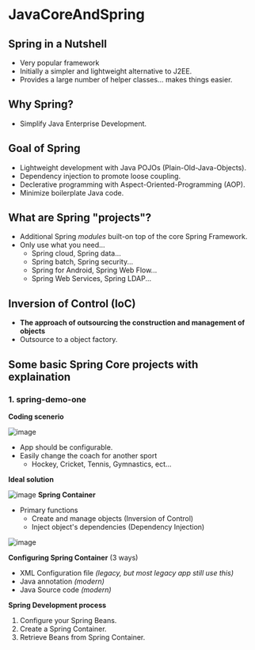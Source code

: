 # JavaCoreAndSpring
## Spring in a Nutshell
- Very popular framework
- Initially a simpler and lightweight alternative to J2EE.
- Provides a large number of helper classes... makes things easier.

## Why Spring?
- Simplify Java Enterprise Development.
## Goal of Spring
- Lightweight development with Java POJOs (Plain-Old-Java-Objects).
- Dependency injection to promote loose coupling.
- Declerative programming with Aspect-Oriented-Programming (AOP).
- Minimize boilerplate Java code.
## What are Spring "projects"?
  - Additional Spring *modules* built-on top of the core Spring Framework.
  - Only use what you need...
    * Spring cloud, Spring data...
    * Spring batch, Spring security...
    * Spring for Android, Spring Web Flow...
    * Spring Web Services, Spring LDAP...
## Inversion of Control (IoC)
- **The approach of outsourcing the construction and management of objects**
- Outsource to a object factory.
## Some basic Spring Core projects with explaination
### 1. spring-demo-one
 **Coding scenerio**

![image](https://user-images.githubusercontent.com/16172615/89800375-e7283b80-db58-11ea-8579-dcd4a0e5bdbf.png)
- App should be configurable.
- Easily change the coach for another sport
	* Hockey, Cricket, Tennis, Gymnastics, ect...

**Ideal solution**

![image](https://user-images.githubusercontent.com/16172615/89854940-67818780-dbbf-11ea-8411-4a6df9a2342f.png)
**Spring Container**
- Primary functions
	- Create and manage objects (Inversion of Control)
	- Inject object's dependencies (Dependency Injection)

![image](https://user-images.githubusercontent.com/16172615/89855189-0c9c6000-dbc0-11ea-83cd-718a2502cf13.png)

**Configuring Spring Container** (3 ways)
- XML Configuration file *(legacy, but most legacy app still use this)*
- Java annotation *(modern)*
- Java Source code *(modern)*

**Spring Development process**
1. Configure your Spring Beans.
2. Create a Spring Container.
3. Retrieve Beans from Spring Container.
<!--stackedit_data:
eyJoaXN0b3J5IjpbLTY1NzU3MTI0Myw0MDEyMjcwMjEsNDAxMj
I3MDIxLDE5NTkwNDgyNzIsMTc0MjkzMDc0Myw4OTk2MjQ3MzEs
LTM5OTYzNDI0Nl19
-->